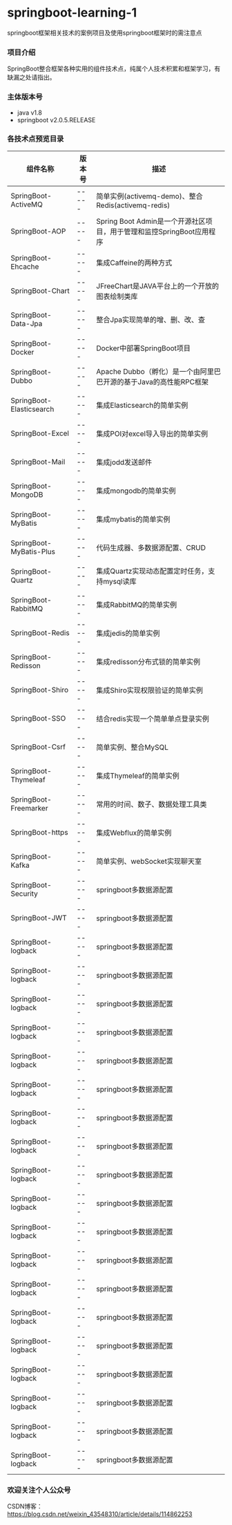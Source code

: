 # springboot-learning-1
springboot框架相关技术的案例项目及使用springboot框架时的需注意点

### 项目介绍
SpringBoot整合框架各种实用的组件技术点，纯属个人技术积累和框架学习，有缺漏之处请指出。  

### 主体版本号
- java v1.8
- springboot v2.0.5.RELEASE

### 各技术点预览目录
| 组件名称 | 版本号 | 描述 |
| ------- | ----- | ---- |
| SpringBoot-ActiveMQ | ----- | 简单实例(activemq-demo)、整合Redis(activemq-redis) |
| SpringBoot-AOP | ----- | Spring Boot Admin是一个开源社区项目，用于管理和监控SpringBoot应用程序 |
| SpringBoot-Ehcache | ----- | 集成Caffeine的两种方式 |
| SpringBoot-Chart | ----- | JFreeChart是JAVA平台上的一个开放的图表绘制类库 |
| SpringBoot-Data-Jpa | ----- | 整合Jpa实现简单的增、删、改、查 |
| SpringBoot-Docker | ----- | Docker中部署SpringBoot项目 |
| SpringBoot-Dubbo | ----- | Apache Dubbo（孵化）是一个由阿里巴巴开源的基于Java的高性能RPC框架 |
| SpringBoot-Elasticsearch | ----- | 集成Elasticsearch的简单实例 |
| SpringBoot-Excel | ----- | 集成POI对excel导入导出的简单实例 |
| SpringBoot-Mail | ----- | 集成jodd发送邮件 |
| SpringBoot-MongoDB | ----- | 集成mongodb的简单实例 |
| SpringBoot-MyBatis | ----- | 集成mybatis的简单实例 |
| SpringBoot-MyBatis-Plus | ----- | 代码生成器、多数据源配置、CRUD |
| SpringBoot-Quartz | ----- | 集成Quartz实现动态配置定时任务，支持mysql读库 |
| SpringBoot-RabbitMQ | ----- | 集成RabbitMQ的简单实例 |
| SpringBoot-Redis | ----- | 集成jedis的简单实例 |
| SpringBoot-Redisson | ----- | 集成redisson分布式锁的简单实例 |
| SpringBoot-Shiro | ----- | 集成Shiro实现权限验证的简单实例 |
| SpringBoot-SSO | ----- | 结合redis实现一个简单单点登录实例 |
| SpringBoot-Csrf | ----- | 简单实例、整合MySQL |
| SpringBoot-Thymeleaf | ----- | 集成Thymeleaf的简单实例 |
| SpringBoot-Freemarker | ----- | 常用的时间、数子、数据处理工具类 |
| SpringBoot-https | ----- | 集成Webflux的简单实例 |
| SpringBoot-Kafka | ----- | 简单实例、webSocket实现聊天室 |
| SpringBoot-Security | ----- | springboot多数据源配置 |  
| SpringBoot-JWT | ----- | springboot多数据源配置 | 
| SpringBoot-logback | ----- | springboot多数据源配置 | 
| SpringBoot-logback | ----- | springboot多数据源配置 | 
| SpringBoot-logback | ----- | springboot多数据源配置 | 
| SpringBoot-logback | ----- | springboot多数据源配置 | 
| SpringBoot-logback | ----- | springboot多数据源配置 | 
| SpringBoot-logback | ----- | springboot多数据源配置 | 
| SpringBoot-logback | ----- | springboot多数据源配置 | 
| SpringBoot-logback | ----- | springboot多数据源配置 | 
| SpringBoot-logback | ----- | springboot多数据源配置 | 
| SpringBoot-logback | ----- | springboot多数据源配置 | 
| SpringBoot-logback | ----- | springboot多数据源配置 | 
| SpringBoot-logback | ----- | springboot多数据源配置 | 
| SpringBoot-logback | ----- | springboot多数据源配置 | 
| SpringBoot-logback | ----- | springboot多数据源配置 | 
| SpringBoot-logback | ----- | springboot多数据源配置 | 
| SpringBoot-logback | ----- | springboot多数据源配置 | 
| SpringBoot-logback | ----- | springboot多数据源配置 | 
| SpringBoot-logback | ----- | springboot多数据源配置 | 
| SpringBoot-logback | ----- | springboot多数据源配置 | 


### 欢迎关注个人公众号  
CSDN博客：https://blog.csdn.net/weixin_43548310/article/details/114862253
